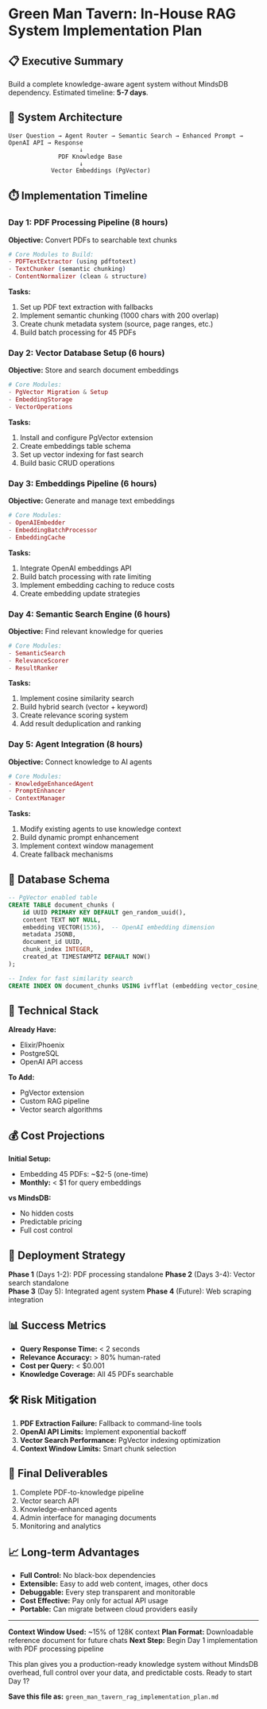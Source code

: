 # Green Man Tavern: In-House RAG System Implementation Plan

## 📋 Executive Summary
Build a complete knowledge-aware agent system without MindsDB dependency. Estimated timeline: **5-7 days**.

## 🎯 System Architecture

```
User Question → Agent Router → Semantic Search → Enhanced Prompt → OpenAI API → Response
                    ↓
              PDF Knowledge Base
                    ↓
            Vector Embeddings (PgVector)
```

## ⏱️ Implementation Timeline

### Day 1: PDF Processing Pipeline (8 hours)
**Objective:** Convert PDFs to searchable text chunks

```elixir
# Core Modules to Build:
- PDFTextExtractor (using pdftotext)
- TextChunker (semantic chunking)
- ContentNormalizer (clean & structure)
```

**Tasks:**
1. Set up PDF text extraction with fallbacks
2. Implement semantic chunking (1000 chars with 200 overlap)
3. Create chunk metadata system (source, page ranges, etc.)
4. Build batch processing for 45 PDFs

### Day 2: Vector Database Setup (6 hours)
**Objective:** Store and search document embeddings

```elixir
# Core Modules:
- PgVector Migration & Setup
- EmbeddingStorage
- VectorOperations
```

**Tasks:**
1. Install and configure PgVector extension
2. Create embeddings table schema
3. Set up vector indexing for fast search
4. Build basic CRUD operations

### Day 3: Embeddings Pipeline (6 hours)
**Objective:** Generate and manage text embeddings

```elixir
# Core Modules:
- OpenAIEmbedder
- EmbeddingBatchProcessor  
- EmbeddingCache
```

**Tasks:**
1. Integrate OpenAI embeddings API
2. Build batch processing with rate limiting
3. Implement embedding caching to reduce costs
4. Create embedding update strategies

### Day 4: Semantic Search Engine (6 hours)
**Objective:** Find relevant knowledge for queries

```elixir
# Core Modules:
- SemanticSearch
- RelevanceScorer
- ResultRanker
```

**Tasks:**
1. Implement cosine similarity search
2. Build hybrid search (vector + keyword)
3. Create relevance scoring system
4. Add result deduplication and ranking

### Day 5: Agent Integration (8 hours)
**Objective:** Connect knowledge to AI agents

```elixir
# Core Modules:
- KnowledgeEnhancedAgent
- PromptEnhancer
- ContextManager
```

**Tasks:**
1. Modify existing agents to use knowledge context
2. Build dynamic prompt enhancement
3. Implement context window management
4. Create fallback mechanisms

## 💾 Database Schema

```sql
-- PgVector enabled table
CREATE TABLE document_chunks (
    id UUID PRIMARY KEY DEFAULT gen_random_uuid(),
    content TEXT NOT NULL,
    embedding VECTOR(1536),  -- OpenAI embedding dimension
    metadata JSONB,
    document_id UUID,
    chunk_index INTEGER,
    created_at TIMESTAMPTZ DEFAULT NOW()
);

-- Index for fast similarity search
CREATE INDEX ON document_chunks USING ivfflat (embedding vector_cosine_ops);
```

## 🔧 Technical Stack

**Already Have:**
- Elixir/Phoenix
- PostgreSQL
- OpenAI API access

**To Add:**
- PgVector extension
- Custom RAG pipeline
- Vector search algorithms

## 💰 Cost Projections

**Initial Setup:**
- Embedding 45 PDFs: ~$2-5 (one-time)
- **Monthly:** < $1 for query embeddings

**vs MindsDB:**
- No hidden costs
- Predictable pricing
- Full cost control

## 🚀 Deployment Strategy

**Phase 1** (Days 1-2): PDF processing standalone
**Phase 2** (Days 3-4): Vector search standalone  
**Phase 3** (Day 5): Integrated agent system
**Phase 4** (Future): Web scraping integration

## 📊 Success Metrics

- **Query Response Time:** < 2 seconds
- **Relevance Accuracy:** > 80% human-rated
- **Cost per Query:** < $0.001
- **Knowledge Coverage:** All 45 PDFs searchable

## 🛠️ Risk Mitigation

1. **PDF Extraction Failure:** Fallback to command-line tools
2. **OpenAI API Limits:** Implement exponential backoff
3. **Vector Search Performance:** PgVector indexing optimization
4. **Context Window Limits:** Smart chunk selection

## 🎯 Final Deliverables

1. Complete PDF-to-knowledge pipeline
2. Vector search API
3. Knowledge-enhanced agents
4. Admin interface for managing documents
5. Monitoring and analytics

## 📈 Long-term Advantages

- **Full Control:** No black-box dependencies
- **Extensible:** Easy to add web content, images, other docs
- **Debuggable:** Every step transparent and monitorable
- **Cost Effective:** Pay only for actual API usage
- **Portable:** Can migrate between cloud providers easily

---

**Context Window Used:** ~15% of 128K context
**Plan Format:** Downloadable reference document for future chats
**Next Step:** Begin Day 1 implementation with PDF processing pipeline

This plan gives you a production-ready knowledge system without MindsDB overhead, full control over your data, and predictable costs. Ready to start Day 1?

**Save this file as:** `green_man_tavern_rag_implementation_plan.md`
